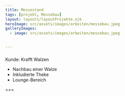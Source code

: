 ```yaml
---
title: Messestand
tags: [projekt, Messebau]
layout: layouts/layoutProjekte.njk
heroImage: src/assets/images/arbeiten/messebau.jpeg
galleryImages:
  - image: src/assets/images/arbeiten/messebau.jpeg

  
--- 
```

### 
Kunde: Krafft Walzen
- Nachbau einer Walze 
- Inkludierte Theke
- Lounge-Bereich

===
